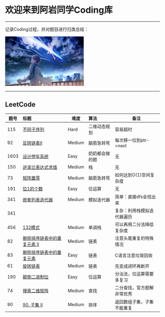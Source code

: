# 欢迎来到阿岩同学Coding库

------

记录Coding过程，并对题目进行归类总结：

<img src="paper.png" alt="paper" style="zoom:25%;" />



------

## LeetCode

| 题号 | 标题                                                         | 难度   | 算法           | 备注                       |
| ---- | :----------------------------------------------------------- | ------ | :------------- | -------------------------- |
| 115  | [不同子序列](https://leetcode-cn.com/problems/distinct-subsequences/) | Hard   | 二维动态规划   | 容易超时                   |
| 92   | [反转链表Ⅱ](https://leetcode-cn.com/problems/reverse-linked-list-ii/) | Medium | 脑筋急转弯     | 每次移一位到ptr->next      |
| 1603 | [设计停车系统](https://leetcode-cn.com/problems/design-parking-system/) | Easy   | 奶奶都会做的题 | 无                         |
| 150  | [逆波兰表达式求值](https://leetcode-cn.com/problems/evaluate-reverse-polish-notation/) | Medium | 栈             | 无                         |
| 73   | [矩阵置零](https://leetcode-cn.com/problems/set-matrix-zeroes/) | Medium | 脑筋急转弯     | 如何达到O(1)空间复杂度     |
| 191  | [位1的个数](https://leetcode-cn.com/problems/number-of-1-bits/) | Easy   | 位运算         | 无                         |
| 341  | [嵌套列表迭代器](https://leetcode-cn.com/problems/flatten-nested-list-iterator/) | Medium | 模拟迭代器     | 简单：直接dfs全找出来      |
| 341  |                                                              |        |                | 复杂：利用栈模拟迭代器遍历 |
| 456  | [132模式](https://leetcode-cn.com/problems/132-pattern/)     | Medium | 单调栈         | 可以再用二分法降低复杂度   |
| 82   | [删除排序链表中的重复元素 II](https://leetcode-cn.com/problems/remove-duplicates-from-sorted-list-ii/) | Medium | 链表           | 注意头尾重复的特殊情况     |
| 83   | [删除排序链表中的重复元素](https://leetcode-cn.com/problems/remove-duplicates-from-sorted-list/) | Easy   | 链表           | C语言注意垃圾回收          |
| 61   | [旋转链表](https://leetcode-cn.com/problems/rotate-list/)    | Medium | 链表           | 先变成闭环再断开           |
| 190  | [颠倒二进制位](https://leetcode-cn.com/problems/reverse-bits/) | Easy   | 位运算         | 分治法，位运算需要多复习   |
| 74   | [搜索二维矩阵](https://leetcode-cn.com/problems/search-a-2d-matrix/) | Medium | 查找           | 二分查找，官方题解非常优秀 |
| 90   | [90. 子集 II](https://leetcode-cn.com/problems/subsets-ii/)  | Medium | 排序           | 返回数组子集，子集不能重复 |

